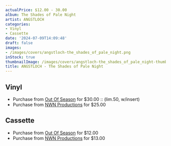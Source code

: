 ```yaml
---
actualPrice: $12.00 - 30.00
album: The Shades of Pale Night
artist: ANGSTLOCH
categories:
- Vinyl
- Cassette
date: '2024-07-09T14:09:48'
draft: false
images:
- /images/covers/angstloch-the_shades_of_pale_night.png
inStock: true
thumbnailImage: /images/covers/angstloch-the_shades_of_pale_night-thumb.png
title: ANGSTLOCH - The Shades of Pale Night
---
```


## Vinyl
* Purchase from [Out Of Season](https://www.outofseasonlabel.com/products/angstloch-the-shades-of-pale-night-vinyl-lp) for $30.00 :: (lim.50, w/insert)
* Purchase from [NWN Productions](http://shop.nwnprod.com/index.php?route=product/product&path=75&product_id=50038&sort=pd.name&order=ASC) for $25.00
## Cassette
* Purchase from [Out Of Season](https://www.outofseasonlabel.com/products/angstloch-the-shades-of-pale-night-cassette) for $12.00
* Purchase from [NWN Productions](http://shop.nwnprod.com/index.php?route=product/product&path=73&product_id=50043&sort=pd.name&order=ASC) for $13.00
